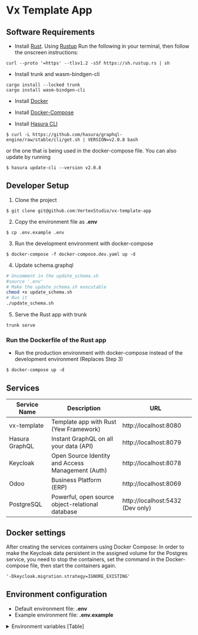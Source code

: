 # Vx Template App

## Software Requirements

- Install [Rust](https://www.rust-lang.org/). Using [Rustup](https://rustup.rs/)
Run the following in your terminal, then follow the onscreen instructions:
```
curl --proto '=https' --tlsv1.2 -sSf https://sh.rustup.rs | sh
```

- Install trunk and wasm-bindgen-cli
```
cargo install --locked trunk
cargo install wasm-bindgen-cli
```

- Install [Docker](https://docs.docker.com/engine/install/ubuntu)

- Install [Docker-Compose](https://docs.docker.com/compose/install)

- Install [Hasura CLI](https://hasura.io/docs/latest/graphql/core/hasura-cli/install-hasura-cli.html)
```
$ curl -L https://github.com/hasura/graphql-engine/raw/stable/cli/get.sh | VERSION=v2.0.8 bash
```
or the one that is being used in the docker-compose file. You can also update by running
```
$ hasura update-cli --version v2.0.8
```

## Developer Setup

1. Clone the project
```
$ git clone git@github.com:VertexStudio/vx-template-app
```

2. Copy the environment file as **.env**
```
$ cp .env.example .env
```

3. Run the development environment with docker-compose
```
$ docker-compose -f docker-compose.dev.yaml up -d
```

4. Update schema.graphql
```bash
# Uncomment in the update_schema.sh
#source '.env'
# Make the update_schema.sh executable
chmod +x update_schema.sh
# Run it
./update_schema.sh
```

5. Serve the Rust app with trunk
```
trunk serve
```

### Run the Dockerfile of the Rust app

- Run the production environment with docker-compose instead of the development environment (Replaces Step 3)
```
$ docker-compose up -d
```

## Services

| Service Name                | Description                                       | URL                              |
| --------------------------- | ------------------------------------------------  | -------------------------------- |
| vx-template                 | Template app with Rust (Yew Framework)            | http://localhost:8080            |
| Hasura GraphQL              | Instant GraphQL on all your data (API)            | http://localhost:8079            |
| Keycloak                    | Open Source Identity and Access Management (Auth) | http://localhost:8078            |
| Odoo                        | Business Platform (ERP)                           | http://localhost:8069            |
| PostgreSQL                  | Powerful, open source object-relational database  | http://localhost:5432 (Dev only) |

## Docker settings

After creating the services containers using Docker Compose:
In order to make the Keycloak data persistent in the assigned volume for the Postgres service, you need to stop the containers, set the command in the
Docker-compose file, then start the containers again.
```
'-Dkeycloak.migration.strategy=IGNORE_EXISTING'
```

## Environment configuration

- Default environment file: **.env**
- Example environment file: **.env.example**

<details>
<summary>Environment variables [Table]</summary>

| Variable Name               | Description                             |
| --------------------------- | --------------------------------------- |
| HASURA_ENDPOINT             | Hasura API Url                          |
| HASURA_WS_ENDPOINT          | Hasura WS API Url                       |
| DATABASE_HOST               | Postgres database host                  |
| POSTGRES_USER               | Postgres default user                   |
| POSTGRES_PASSWORD           | Postgres default password               |
| POSTGRES_DB                 | Postgres default database name          |
| HOST_ODOO                   | Address of postgres server for Odoo     |
| USER_ODOO                   | Odoo postgres username                  |
| POSTGRES_PASSWORD_ODOO      | Odoo postgres password                  |
| DB_VENDOR                   | Database management vendor              |
| DB_ADDR                     | Address of postgres server for Keycloak |
| DB_DATABASE                 | Keycloak postgres database name         |
| DB_SCHEMA                   | Keycloak postgres schema name           |
| DB_PASSWORD                 | Keycloak postgres database password     |
| KEYCLOAK_USER               | Keycloak default username               |
| KEYCLOAK_PASSWORD           | Keycloak default password               |
| HASURA_GRAPHQL_DATABASE_URL | Postgres Database Url                   |
| HASURA_GRAPHQL_ADMIN_SECRET | Hasura GraphQL Admin Secret             |
| KEYCLOAK_PUBLIC_KEY         | Keycloak RS256 public key               |
| HASURA_GRAPHQL_JWT_SECRET   | JWT secret key                          |

</details>
